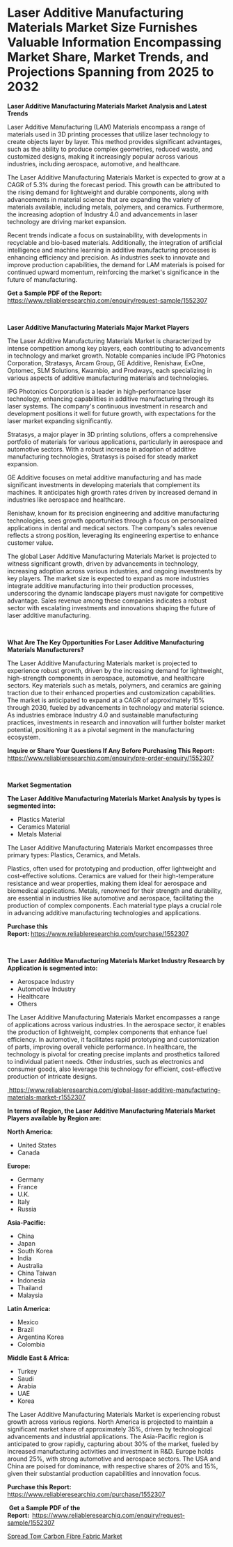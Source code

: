 <p><h1>Laser Additive Manufacturing Materials Market Size Furnishes Valuable Information Encompassing Market Share, Market Trends, and Projections Spanning from 2025 to 2032</h1></p><p><strong>Laser Additive Manufacturing Materials Market Analysis and Latest Trends</strong></p>
<p><p>Laser Additive Manufacturing (LAM) Materials encompass a range of materials used in 3D printing processes that utilize laser technology to create objects layer by layer. This method provides significant advantages, such as the ability to produce complex geometries, reduced waste, and customized designs, making it increasingly popular across various industries, including aerospace, automotive, and healthcare.</p><p>The Laser Additive Manufacturing Materials Market is expected to grow at a CAGR of 5.3% during the forecast period. This growth can be attributed to the rising demand for lightweight and durable components, along with advancements in material science that are expanding the variety of materials available, including metals, polymers, and ceramics. Furthermore, the increasing adoption of Industry 4.0 and advancements in laser technology are driving market expansion.</p><p>Recent trends indicate a focus on sustainability, with developments in recyclable and bio-based materials. Additionally, the integration of artificial intelligence and machine learning in additive manufacturing processes is enhancing efficiency and precision. As industries seek to innovate and improve production capabilities, the demand for LAM materials is poised for continued upward momentum, reinforcing the market's significance in the future of manufacturing.</p></p>
<p><strong>Get a Sample PDF of the Report:&nbsp;</strong> <a href="https://www.reliableresearchiq.com/enquiry/request-sample/1552307?utm_campaign=3455&utm_medium=2&utm_source=Github&utm_content=ia&utm_term=02042025&utm_id=laser-additive-manufacturing-materials">https://www.reliableresearchiq.com/enquiry/request-sample/1552307</a></p>
<p>&nbsp;</p>
<p><strong>Laser Additive Manufacturing Materials Major Market Players</strong></p>
<p><p>The Laser Additive Manufacturing Materials Market is characterized by intense competition among key players, each contributing to advancements in technology and market growth. Notable companies include IPG Photonics Corporation, Stratasys, Arcam Group, GE Additive, Renishaw, ExOne, Optomec, SLM Solutions, Kwambio, and Prodways, each specializing in various aspects of additive manufacturing materials and technologies.</p><p>IPG Photonics Corporation is a leader in high-performance laser technology, enhancing capabilities in additive manufacturing through its laser systems. The company's continuous investment in research and development positions it well for future growth, with expectations for the laser market expanding significantly.</p><p>Stratasys, a major player in 3D printing solutions, offers a comprehensive portfolio of materials for various applications, particularly in aerospace and automotive sectors. With a robust increase in adoption of additive manufacturing technologies, Stratasys is poised for steady market expansion.</p><p>GE Additive focuses on metal additive manufacturing and has made significant investments in developing materials that complement its machines. It anticipates high growth rates driven by increased demand in industries like aerospace and healthcare.</p><p>Renishaw, known for its precision engineering and additive manufacturing technologies, sees growth opportunities through a focus on personalized applications in dental and medical sectors. The company's sales revenue reflects a strong position, leveraging its engineering expertise to enhance customer value.</p><p>The global Laser Additive Manufacturing Materials Market is projected to witness significant growth, driven by advancements in technology, increasing adoption across various industries, and ongoing investments by key players. The market size is expected to expand as more industries integrate additive manufacturing into their production processes, underscoring the dynamic landscape players must navigate for competitive advantage. Sales revenue among these companies indicates a robust sector with escalating investments and innovations shaping the future of laser additive manufacturing.</p></p>
<p>&nbsp;</p>
<p><strong>What Are The Key Opportunities For Laser Additive Manufacturing Materials Manufacturers?</strong></p>
<p><p>The Laser Additive Manufacturing Materials market is projected to experience robust growth, driven by the increasing demand for lightweight, high-strength components in aerospace, automotive, and healthcare sectors. Key materials such as metals, polymers, and ceramics are gaining traction due to their enhanced properties and customization capabilities. The market is anticipated to expand at a CAGR of approximately 15% through 2030, fueled by advancements in technology and material science. As industries embrace Industry 4.0 and sustainable manufacturing practices, investments in research and innovation will further bolster market potential, positioning it as a pivotal segment in the manufacturing ecosystem.</p></p>
<p><strong>Inquire or Share Your Questions If Any Before Purchasing This Report:</strong> <a href="https://www.reliableresearchiq.com/enquiry/pre-order-enquiry/1552307?utm_campaign=3455&utm_medium=2&utm_source=Github&utm_content=ia&utm_term=02042025&utm_id=laser-additive-manufacturing-materials">https://www.reliableresearchiq.com/enquiry/pre-order-enquiry/1552307</a></p>
<p>&nbsp;</p>
<p><strong>Market Segmentation</strong></p>
<p><strong>The Laser Additive Manufacturing Materials Market Analysis by types is segmented into:</strong></p>
<p><ul><li>Plastics Material</li><li>Ceramics Material</li><li>Metals Material</li></ul></p>
<p><p>The Laser Additive Manufacturing Materials Market encompasses three primary types: Plastics, Ceramics, and Metals. </p><p>Plastics, often used for prototyping and production, offer lightweight and cost-effective solutions. Ceramics are valued for their high-temperature resistance and wear properties, making them ideal for aerospace and biomedical applications. Metals, renowned for their strength and durability, are essential in industries like automotive and aerospace, facilitating the production of complex components. Each material type plays a crucial role in advancing additive manufacturing technologies and applications.</p></p>
<p><strong>Purchase this Report:&nbsp;</strong><a href="https://www.reliableresearchiq.com/purchase/1552307?utm_campaign=3455&utm_medium=2&utm_source=Github&utm_content=ia&utm_term=02042025&utm_id=laser-additive-manufacturing-materials">https://www.reliableresearchiq.com/purchase/1552307</a></p>
<p>&nbsp;</p>
<p><strong>The Laser Additive Manufacturing Materials Market Industry Research by Application is segmented into:</strong></p>
<p><ul><li>Aerospace Industry</li><li>Automotive Industry</li><li>Healthcare</li><li>Others</li></ul></p>
<p><p>The Laser Additive Manufacturing Materials Market encompasses a range of applications across various industries. In the aerospace sector, it enables the production of lightweight, complex components that enhance fuel efficiency. In automotive, it facilitates rapid prototyping and customization of parts, improving overall vehicle performance. In healthcare, the technology is pivotal for creating precise implants and prosthetics tailored to individual patient needs. Other industries, such as electronics and consumer goods, also leverage this technology for efficient, cost-effective production of intricate designs.</p></p>
<p><a href="https://www.reliableresearchiq.com/global-laser-additive-manufacturing-materials-market-r1552307?utm_campaign=3455&utm_medium=2&utm_source=Github&utm_content=ia&utm_term=02042025&utm_id=laser-additive-manufacturing-materials">&nbsp;https://www.reliableresearchiq.com/global-laser-additive-manufacturing-materials-market-r1552307</a></p>
<p><strong>In terms of Region, the Laser Additive Manufacturing Materials Market Players available by Region are:</strong></p>
<p>
    <p> <strong> North America: </strong>
        <ul>
            <li>United States</li>
            <li>Canada</li>
        </ul>
        </p> 
    <p> <strong> Europe: </strong>
        <ul>
            <li>Germany</li>
            <li>France</li>
            <li>U.K.</li>
            <li>Italy</li>
            <li>Russia</li>
        </ul>
        </p> 
    <p> <strong> Asia-Pacific: </strong>
        <ul>
            <li>China</li>
            <li>Japan</li>
            <li>South Korea</li>
            <li>India</li>
            <li>Australia</li>
            <li>China Taiwan</li>
            <li>Indonesia</li>
            <li>Thailand</li>
            <li>Malaysia</li>
        </ul>
        </p> 
    <p> <strong> Latin America: </strong>
        <ul>
            <li>Mexico</li>
            <li>Brazil</li>
            <li>Argentina Korea</li>
            <li>Colombia</li>
        </ul>
        </p> 
    <p> <strong> Middle East & Africa: </strong>
        <ul>
            <li>Turkey</li>
            <li>Saudi</li>
            <li>Arabia</li>
            <li>UAE</li>
            <li>Korea</li>
        </ul>
    </p>
    </p>
<p><p>The Laser Additive Manufacturing Materials Market is experiencing robust growth across various regions. North America is projected to maintain a significant market share of approximately 35%, driven by technological advancements and industrial applications. The Asia-Pacific region is anticipated to grow rapidly, capturing about 30% of the market, fueled by increased manufacturing activities and investment in R&D. Europe holds around 25%, with strong automotive and aerospace sectors. The USA and China are poised for dominance, with respective shares of 20% and 15%, given their substantial production capabilities and innovation focus.</p></p>
<p><strong>Purchase this Report: </strong><a href="https://www.reliableresearchiq.com/purchase/1552307?utm_campaign=3455&utm_medium=2&utm_source=Github&utm_content=ia&utm_term=02042025&utm_id=laser-additive-manufacturing-materials">https://www.reliableresearchiq.com/purchase/1552307</a></p>
<p>&nbsp;<strong>Get a Sample PDF of the Report:&nbsp;&nbsp;</strong><a href="https://www.reliableresearchiq.com/enquiry/request-sample/1552307?utm_campaign=3455&utm_medium=2&utm_source=Github&utm_content=ia&utm_term=02042025&utm_id=laser-additive-manufacturing-materials">https://www.reliableresearchiq.com/enquiry/request-sample/1552307</a></p>
<p><strong></strong></p>
<p><p><a href="https://github.com/signallaikun/Market-Research-Report-List-1/blob/main/spread-tow-carbon-fibre-fabric-market.md?utm_campaign=3455&utm_medium=2&utm_source=Github&utm_content=ia&utm_term=02042025&utm_id=laser-additive-manufacturing-materials">Spread Tow Carbon Fibre Fabric Market</a></p></p>